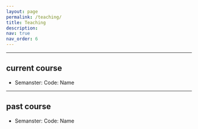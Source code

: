 ```yaml
---
layout: page
permalink: /teaching/
title: Teaching
description:
nav: true
nav_order: 6
---
```


---

## current course
  - Semanster: Code: Name
  
---

## past course
  - Semanster: Code: Name
